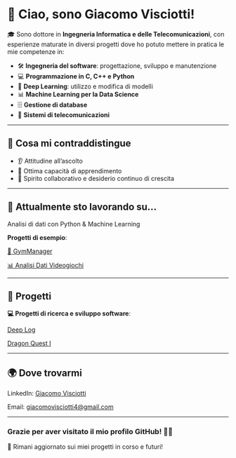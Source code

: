 # 👋 Ciao, sono Giacomo Visciotti!

🎓 Sono dottore in **Ingegneria Informatica e delle Telecomunicazioni**, con esperienze maturate in diversi progetti dove ho potuto mettere in pratica le mie competenze in:

- 🛠️ **Ingegneria del software**: progettazione, sviluppo e manutenzione
- 💻 **Programmazione in **C**, **C++** e **Python****
- 🧠 **Deep Learning**: utilizzo e modifica di modelli
- 📊 **Machine Learning per la Data Science**
- 🗄️ **Gestione di database**
- 📡 **Sistemi di telecomunicazioni**

---

## 🧠 Cosa mi contraddistingue

- 👂 Attitudine all’ascolto
- 🚀 Ottima capacità di apprendimento
- 🤝 Spirito collaborativo e desiderio continuo di crescita

---

## 🌱 Attualmente sto lavorando su...

Analisi di dati con Python & Machine Learning

**Progetti di esempio**:

[💪 GymManager](https://github.com/JacobHess03/Progetto-di-Gruppo-8)

[📊 Analisi Dati Videogiochi](https://github.com/JacobHess03/Analisi_Database)

---


## 🧠 Progetti


**💻 Progetti di ricerca e sviluppo software**:

[Deep Log](https://github.com/JacobHess03/Thesis-Work)

[Dragon Quest I](https://github.com/JacobHess03/Dragon-Quest-I)

---


## 🌍 Dove trovarmi

LinkedIn: [Giacomo Visciotti](https://www.linkedin.com/in/giacomo-visciotti-132848230)

Email: [giacomovisciotti4@gmail.com](giacomovisciotti4@gmail.com)

---

### Grazie per aver visitato il mio profilo GitHub! 👨‍💻  
📌 Rimani aggiornato sui miei progetti in corso e futuri!
